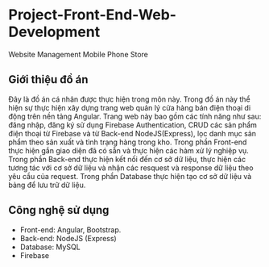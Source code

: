 # Project-Front-End-Web-Development
Website Management Mobile Phone Store
## Giới thiệu đồ án
Đây là đồ án cá nhân được thực hiện trong môn này. Trong đồ án này thể hiện sự thực hiện xây dựng trang web quản lý cửa hàng bán điện thoại di động trên nền tảng Angular. Trang web này bao gồm các tính năng như sau: đăng nhập, đăng ký sử dụng Firebase Authentication, CRUD các sản phẩm điện thoại từ Firebase và từ Back-end NodeJS(Express), lọc danh mục sản phẩm theo sản xuất và tình trạng hàng trong kho. Trong phần Front-end thực hiện gắn giao diện đã có sẵn và thực hiện các hàm xử lý nghiệp vụ. Trong phần Back-end thực hiện kết nối đến cơ sở dữ liệu, thực hiện các tương tác với cơ sở dữ liệu và nhận các resquest và response dữ liệu theo yêu cầu của request. Trong phần Database thực hiện tạo cơ sở dữ liệu và bảng để lưu trữ dữ liệu.
## Công nghệ sử dụng
- Front-end: Angular, Bootstrap.
- Back-end: NodeJS (Express)
- Database: MySQL
- Firebase
